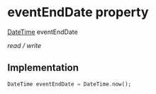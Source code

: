 


# eventEndDate property







[DateTime](https://api.flutter.dev/flutter/dart-core/DateTime-class.html) eventEndDate
  
_<span class="feature">read / write</span>_






## Implementation

```dart
DateTime eventEndDate = DateTime.now();
```







